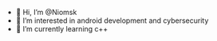 - 👋 Hi, I’m @Niomsk
- 👀 I’m interested in android development and cybersecurity
- 🌱 I’m currently learning c++

<!---
Niomsk/Niomsk is a ✨ special ✨ repository because its `README.md` (this file) appears on your GitHub profile.
You can click the Preview link to take a look at your changes.
--->
